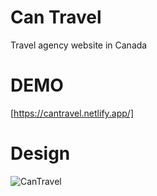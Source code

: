 # Can Travel

Travel agency website in Canada

# DEMO
[https://cantravel.netlify.app/]

# Design

![CanTravel](https://user-images.githubusercontent.com/55824449/102533233-fdd82500-4059-11eb-9bba-7b719e1e9503.png)